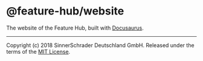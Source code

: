 # @feature-hub/website

The website of the Feature Hub, built with [Docusaurus][docusaurus].

---

Copyright (c) 2018 SinnerSchrader Deutschland GmbH. Released under the terms of
the [MIT License][license].

[docusaurus]: https://docusaurus.io/en/
[license]: https://github.com/sinnerschrader/feature-hub/blob/master/LICENSE
